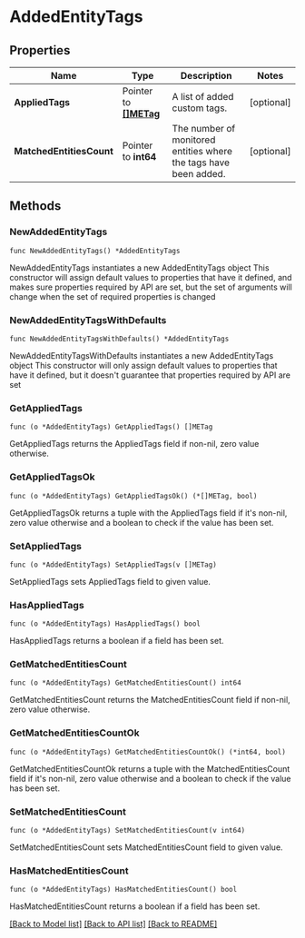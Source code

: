 # AddedEntityTags

## Properties

Name | Type | Description | Notes
------------ | ------------- | ------------- | -------------
**AppliedTags** | Pointer to [**[]METag**](METag.md) | A list of added custom tags. | [optional] 
**MatchedEntitiesCount** | Pointer to **int64** | The number of monitored entities where the tags have been added. | [optional] 

## Methods

### NewAddedEntityTags

`func NewAddedEntityTags() *AddedEntityTags`

NewAddedEntityTags instantiates a new AddedEntityTags object
This constructor will assign default values to properties that have it defined,
and makes sure properties required by API are set, but the set of arguments
will change when the set of required properties is changed

### NewAddedEntityTagsWithDefaults

`func NewAddedEntityTagsWithDefaults() *AddedEntityTags`

NewAddedEntityTagsWithDefaults instantiates a new AddedEntityTags object
This constructor will only assign default values to properties that have it defined,
but it doesn't guarantee that properties required by API are set

### GetAppliedTags

`func (o *AddedEntityTags) GetAppliedTags() []METag`

GetAppliedTags returns the AppliedTags field if non-nil, zero value otherwise.

### GetAppliedTagsOk

`func (o *AddedEntityTags) GetAppliedTagsOk() (*[]METag, bool)`

GetAppliedTagsOk returns a tuple with the AppliedTags field if it's non-nil, zero value otherwise
and a boolean to check if the value has been set.

### SetAppliedTags

`func (o *AddedEntityTags) SetAppliedTags(v []METag)`

SetAppliedTags sets AppliedTags field to given value.

### HasAppliedTags

`func (o *AddedEntityTags) HasAppliedTags() bool`

HasAppliedTags returns a boolean if a field has been set.

### GetMatchedEntitiesCount

`func (o *AddedEntityTags) GetMatchedEntitiesCount() int64`

GetMatchedEntitiesCount returns the MatchedEntitiesCount field if non-nil, zero value otherwise.

### GetMatchedEntitiesCountOk

`func (o *AddedEntityTags) GetMatchedEntitiesCountOk() (*int64, bool)`

GetMatchedEntitiesCountOk returns a tuple with the MatchedEntitiesCount field if it's non-nil, zero value otherwise
and a boolean to check if the value has been set.

### SetMatchedEntitiesCount

`func (o *AddedEntityTags) SetMatchedEntitiesCount(v int64)`

SetMatchedEntitiesCount sets MatchedEntitiesCount field to given value.

### HasMatchedEntitiesCount

`func (o *AddedEntityTags) HasMatchedEntitiesCount() bool`

HasMatchedEntitiesCount returns a boolean if a field has been set.


[[Back to Model list]](../README.md#documentation-for-models) [[Back to API list]](../README.md#documentation-for-api-endpoints) [[Back to README]](../README.md)



